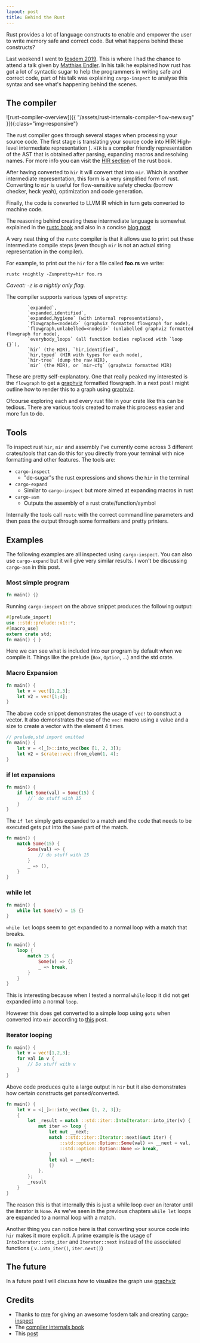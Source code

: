 ```yaml
---
layout: post
title: Behind the Rust
---
```

Rust provides a lot of language constructs to enable and empower the user to write memory safe and correct code. 
But what happens behind these constructs?
<!--more-->

Last weekend I went to [fosdem 2019](fosdem.org).
This is where I had the chance to attend a talk given by [Matthias Endler][mre]. 
In his talk he explained how rust has got a lot of syntactic sugar to help the programmers in writing safe and correct code, part of his talk was explaining `cargo-inspect` to analyse this syntax and see what's happening behind the scenes.

## The compiler
![rust-compiler-overview]({{ "/assets/rust-internals-compiler-flow-new.svg" }}){:class="img-responsive"}

The rust compiler goes through several stages when processing your source code. 
The first stage is translating your source code into HIR( High-level intermediate representation ). 
`HIR` is a compiler friendly representation of the AST that is obtained after parsing, expanding macros and resolving names. For more info you can visit the [HIR section](https://rust-lang.github.io/rustc-guide/hir.html) of the rust book.

After having converted to `hir` it will convert that into `mir`. 
Which is another intermediate representation, this form is a very simplified form of rust. 
Converting to `mir` is useful for flow-sensitive safety checks (borrow checker, heck yeah), optimization and code generation. 

Finally, the code is converted to LLVM IR which in turn gets converted to machine code. 

The reasoning behind creating these intermediate language is somewhat explained in the [rustc book](https://rust-lang.github.io/rustc-guide/) and also in a concise [blog post](https://blog.rust-lang.org/2016/04/19/MIR.html)

A very neat thing of the `rustc` compiler is that it allows use to print out these intermediate compile steps (even though `mir` is not an actual string representation in the compiler).

For example, to print out the `hir` for a file called **foo.rs** we write:
```
rustc +nightly -Zunpretty=hir foo.rs
```
*Caveat: `-Z` is a nightly only flag.*

The compiler supports various types of `unpretty`:
```
        `expanded`, 
        `expanded,identified`,
        `expanded,hygiene` (with internal representations),
        `flowgraph=<nodeid>` (graphviz formatted flowgraph for node),
        `flowgraph,unlabelled=<nodeid>` (unlabelled graphviz formatted flowgraph for node),
        `everybody_loops` (all function bodies replaced with `loop {}`),
        `hir` (the HIR), `hir,identified`,
        `hir,typed` (HIR with types for each node),
        `hir-tree` (dump the raw HIR),
        `mir` (the MIR), or `mir-cfg` (graphviz formatted MIR)
```

These are pretty self-explanatory. 
One that really peaked my interested is the `flowgraph` to get a [graphviz] formatted flowgraph. 
In a next post I might outline how to render this to a graph using [graphviz].

Ofcourse exploring each and every rust file in your crate like this can be tedious.
There are various tools created to make this process easier and more fun to do. 

## Tools 
To inspect rust `hir`, `mir` and assembly I've currently come across 3 different crates/tools that can do this for you directly from your terminal with nice formatting and other features.
The tools are:
+ `cargo-inspect`
   + "de-sugar"s the rust expressions and shows the `hir` in the terminal
+ `cargo-expand`
   + Similar to `cargo-inspect` but more aimed at expanding macros in rust
+ `cargo-asm`
   + Outputs the assembly of a rust crate/function/symbol

Internally the tools call `rustc` with the correct command line parameters and then pass the output through some formatters and pretty printers.

## Examples
The following examples are all inspected using `cargo-inspect`. 
You can also use `cargo-expand` but it will give very similar results. 
I won't be discussing `cargo-asm` in this post.

### Most simple program
```rust
fn main() {}
```
Running `cargo-inspect` on the above snippet produces the following output:
```rust
#[prelude_import]
use ::std::prelude::v1::*;
#[macro_use]
extern crate std;
fn main() { }
```

Here we can see what is included into our program by default when we compile it. Things like the prelude (`Box`, `Option`, ...) and the std crate.

### Macro Expansion
```rust
fn main() {
    let v = vec![1,2,3];
    let v2 = vec![1;4];
}
```
The above code snippet demonstrates the usage of `vec!` to construct a vector. It also demonstrates the use of the `vec!` macro using a value and a size to create a vector with the element 4 times.
```rust
// prelude,std import omitted
fn main() {
    let v = <[_]>::into_vec(box [1, 2, 3]);
    let v2 = $crate::vec::from_elem(1, 4);
}
``` 


### if let expansions  
```rust
fn main() {
    if let Some(val) = Some(15) {
        //` do stuff with 15
    }
}
```
The `if let` simply gets expanded to a match and the code that needs to be executed gets put into the `Some` part of the match.

```rust
fn main() {
    match Some(15) {
        Some(val) => {
            // do stuff with 15
        }
        _ => (),
    }
}
```
### while let 

```rust
fn main() {
    while let Some(v) = 15 {}
}
```

`while let` loops seem to get expanded to a normal loop with a match that breaks.

```rust
fn main() {
    loop {
        match 15 {
            Some(v) => {}
            _ => break,
        }
    }
}
```

This is interesting because when I tested a normal `while` loop it did not get expanded into a normal `loop`. 

However this does get converted to a simple loop using `goto` when converted into `mir` according to 
[this](https://blog.rust-lang.org/2016/04/19/MIR.html) post.

### Iterator looping
```rust
fn main() {
    let v = vec![1,2,3];
    for val in v {
        // Do stuff with v 
    }
}
```
Above code produces quite a large output in `hir` but it also demonstrates how certain constructs get parsed/converted.

```rust
fn main() {
    let v = <[_]>::into_vec(box [1, 2, 3]);
    {
        let _result = match ::std::iter::IntoIterator::into_iter(v) {
            mut iter => loop {
                let mut __next;
                match ::std::iter::Iterator::next(&mut iter) {
                    ::std::option::Option::Some(val) => __next = val,
                    ::std::option::Option::None => break,
                }
                let val = __next;
                {}
            },
        };
        _result
    }
}
```

The reason this is that internally this is just a while loop over an iterator until the iterator is `None`. 
As we've seen in the previous chapters `while let` loops are expanded to a normal loop with a match.

Another thing you can notice here is that converting your source code into `hir` makes it more explicit. 
A prime example is the usage of `IntoIterator::into_iter` and `Iterator::next` instead of the associated functions ( `v.into_iter()`, `iter.next()`)

## The future
In a future post I will discuss how to visualize the graph use [graphviz]  

## Credits
- Thanks to [mre] for giving an awesome fosdem talk and creating [cargo-inspect][cargo-inspect-git]
- The [compiler internals book][rustc-book]
- This [post](https://blog.rust-lang.org/2016/04/19/MIR.html)

<!-- Links -->
[rustc-book]: https://rust-lang.github.io/rustc-guide/index.html
[mre]: https://github.com/mre
[cargo-inspect-git]: https://github.com/mre/cargo-inspect
[cargo-expand-git]: https://github.com/dtolnay/cargo-expand
[cargo-asm-git]: https://github.com/gnzlbg/cargo-asm
[graphviz]: https://www.graphviz.org/